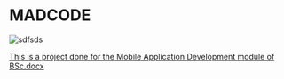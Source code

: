 # MADCODE
![sdfsds](https://user-images.githubusercontent.com/86596641/134815932-4e1a584f-7458-41d5-9550-30ddaabf7e1c.png)


[This is a project done for the Mobile Application Development module of BSc.docx](https://github.com/kavisliit/MADCODE/files/7231724/This.is.a.project.done.for.the.Mobile.Application.Development.module.of.BSc.docx)

